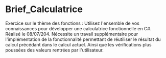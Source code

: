 # Brief_Calculatrice
Exercice sur le thème des fonctions : Utilisez l'ensemble de vos connaissances pour développer une calculatrice fonctionnelle en C#. 
Réalisé le 08/07/204. Nécessite un travail supplémentaire pour l'implémentation de la fonctionnalité permettant de réutiliser le résultat du calcul précédant dans le calcul actuel. 
Ainsi que les vérifications plus poussées des valeurs rentrées par l'utilisateur.
